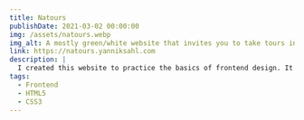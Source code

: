 ```yaml
---
title: Natours
publishDate: 2021-03-02 00:00:00
img: /assets/natours.webp
img_alt: A mostly green/white website that invites you to take tours into nature
link: https://natours.yanniksahl.com
description: |
  I created this website to practice the basics of frontend design. It was created using HTML5 and CSS3 and is fully responsive, and was designed for a fictional company offering tours in nature.
tags:
  - Frontend
  - HTML5
  - CSS3
---
```

